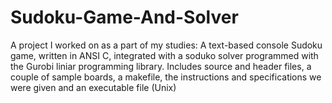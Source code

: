 # Sudoku-Game-And-Solver
A project I worked on as a part of my studies: 
A text-based console Sudoku game, written in ANSI C, integrated with a soduko solver programmed with the Gurobi liniar programming library.
Includes source and header files, a couple of sample boards, a makefile, the instructions and specifications we were given and an executable file (Unix)

